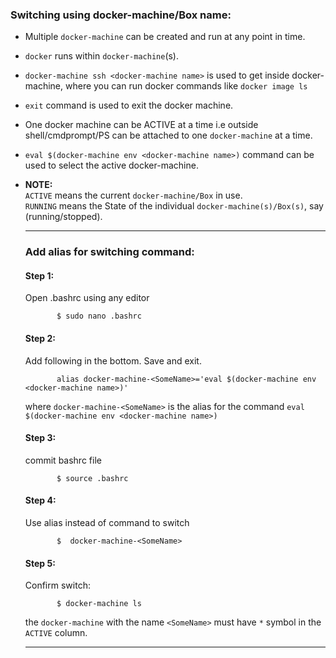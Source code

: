 ### Switching using docker-machine/Box name:

 - Multiple `docker-machine` can be created and run at any point in time.
 - `docker` runs within `docker-machine`(s).</br>
 - `docker-machine ssh <docker-machine name>` is used to get inside docker-machine, where you can run docker commands like `docker image ls`</br>
 -  `exit` command is used to exit the docker machine.</br>
 
 - One docker machine can be ACTIVE at a time i.e outside shell/cmdprompt/PS can be attached to one `docker-machine` at a time.
 - `eval $(docker-machine env <docker-machine name>)` command can be used to select the active docker-machine.
 - **NOTE:**</br>
   `ACTIVE` means the current `docker-machine/Box` in use.</br>
   `RUNNING` means the State of the individual `docker-machine(s)/Box(s)`,  say (running/stopped). 
   
   ---
    ### Add alias for switching command:
    
    #### Step 1:
    Open .bashrc using any editor
    ```
           $ sudo nano .bashrc
    ```
    
    #### Step 2:
    Add following in the bottom. Save and exit.
    ```
           alias docker-machine-<SomeName>='eval $(docker-machine env <docker-machine name>)'
    ```
    where `docker-machine-<SomeName>` is the alias for the command `eval $(docker-machine env <docker-machine name>)`
    
    #### Step 3:
    commit bashrc file
    ```
           $ source .bashrc
    ```  
    
    #### Step 4:
    Use alias instead of command to switch
    ```
           $  docker-machine-<SomeName>
    ```
    
    #### Step 5:
    Confirm switch:
    ```
           $ docker-machine ls
    ```
    the `docker-machine` with the name `<SomeName>` must have `*` symbol in the `ACTIVE` column.
    
    ---
    
    
    
